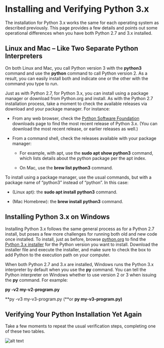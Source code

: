 # Installing and Verifying Python 3.x

The installation for Python 3.x works the same for each operating system as described previously. This page provides a few details and points out some operational differences when you have both Python 2.7 and 3.x installed.

## Linux and Mac – Like Two Separate Python Interpreters

On both Linux and Mac, you call Python version 3 with the **python3** command and use the **python** command to call Python version 2. As a result, you can easily install both and indicate one or the other with the command you type to run.

Just as with Python 2.7, for Python 3.x, you can install using a package manager or download from Python.org and install. As with the Python 2.7 installation process, take a moment to check the available releases via download and your package manager. For instance:

-   From any web browser, check the [Python Software Foundation](https://www.python.org) downloads page to find the most recent release of Python 3.x. (You can download the most recent release, or earlier releases as well.)

-   From a command shell, check the releases available with your package manager:

    -   For example, with apt, use the **sudo apt show python3** command, which lists details about the python package per the apt index.

    -   On Mac, use the **brew list python3** command.

To install using a package manager, use the usual commands, but with a package name of “python3” instead of “python”. In this case:

-   (Linux apt): the **sudo apt install** **python3** command.

-   (Mac Homebrew): the **brew install** **python3** command.

## Installing Python 3.x on Windows

Installing Python 3.x follows the same general process as for a Python 2.7 install, but poses a few more challenges for running both old and new code once installed. To install, just as before, browse [python.org](http://www.python.org/) to find the [Python 3.x installer](https://www.python.org/downloads/windows/) for the Python version you want to install. Download the installer file and execute the installer, and make sure to check the box to add Python to the execution path on your computer.

When both Python 2.7 and 3.x are installed, Windows runs the Python 3.x interpreter by default when you use the **py** command. You can tell the Python interpreter on Windows whether to use version 2 or 3 when issuing the **py** command. For example:

**py -v2  my-v2-program.py**

**py -v3  my-v3-program.py (**or **py my-v3-program.py)**

## Verifying Your Python Installation Yet Again

Take a few moments to repeat the usual verification steps, completing one of these two tables.

![alt text](/posts/files/02-python-01-home-lab-python/assets/images/desktop-1-table-1.png)
